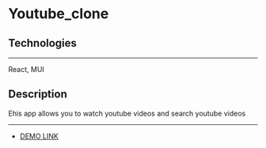 # Youtube_clone

## Technologies 
___

React, MUI

## Description

Еhis app allows you to watch youtube videos and search youtube videos

___

- [DEMO LINK](https://youtube-clone-xi-three.vercel.app/)
